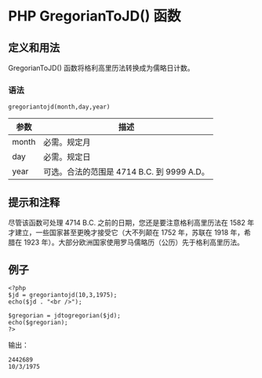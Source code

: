 # PHP GregorianToJD() 函数



## 定义和用法

GregorianToJD() 函数将格利高里历法转换成为儒略日计数。

### 语法

```
gregoriantojd(month,day,year)
```

| 参数 | 描述 |
| --- | --- |
| month | 必需。规定月 |
| day | 必需。规定日 |
| year | 可选。合法的范围是 4714 B.C. 到 9999 A.D。 |

## 提示和注释

尽管该函数可处理 4714 B.C. 之前的日期，您还是要注意格利高里历法在 1582 年才建立，一些国家甚至更晚才接受它（大不列颠在 1752 年，苏联在 1918 年，希腊在 1923 年）。大部分欧洲国家使用罗马儒略历（公历）先于格利高里历法。

## 例子

```
<?php
$jd = gregoriantojd(10,3,1975);
echo($jd . "<br />");

$gregorian = jdtogregorian($jd);
echo($gregorian);
?>
```

输出：

```
2442689
10/3/1975
```



